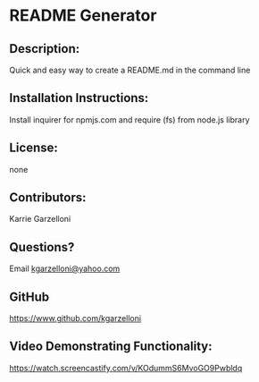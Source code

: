 # README Generator

## Description:
Quick and easy way to create a README.md in the command line
  
## Installation Instructions:
Install inquirer for npmjs.com and require (fs) from node.js library

## License:
none
  
## Contributors:
Karrie Garzelloni
  
## Questions? 
Email kgarzelloni@yahoo.com
  
## GitHub 
https://www.github.com/kgarzelloni

## Video Demonstrating Functionality:

https://watch.screencastify.com/v/KOdummS6MvoGO9Pwbldq
